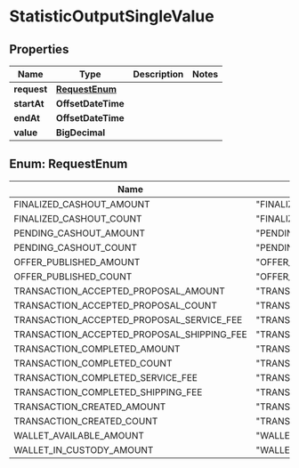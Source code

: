 

# StatisticOutputSingleValue


## Properties

| Name | Type | Description | Notes |
|------------ | ------------- | ------------- | -------------|
|**request** | [**RequestEnum**](#RequestEnum) |  |  |
|**startAt** | **OffsetDateTime** |  |  |
|**endAt** | **OffsetDateTime** |  |  |
|**value** | **BigDecimal** |  |  |



## Enum: RequestEnum

| Name | Value |
|---- | -----|
| FINALIZED_CASHOUT_AMOUNT | &quot;FINALIZED_CASHOUT_AMOUNT&quot; |
| FINALIZED_CASHOUT_COUNT | &quot;FINALIZED_CASHOUT_COUNT&quot; |
| PENDING_CASHOUT_AMOUNT | &quot;PENDING_CASHOUT_AMOUNT&quot; |
| PENDING_CASHOUT_COUNT | &quot;PENDING_CASHOUT_COUNT&quot; |
| OFFER_PUBLISHED_AMOUNT | &quot;OFFER_PUBLISHED_AMOUNT&quot; |
| OFFER_PUBLISHED_COUNT | &quot;OFFER_PUBLISHED_COUNT&quot; |
| TRANSACTION_ACCEPTED_PROPOSAL_AMOUNT | &quot;TRANSACTION_ACCEPTED_PROPOSAL_AMOUNT&quot; |
| TRANSACTION_ACCEPTED_PROPOSAL_COUNT | &quot;TRANSACTION_ACCEPTED_PROPOSAL_COUNT&quot; |
| TRANSACTION_ACCEPTED_PROPOSAL_SERVICE_FEE | &quot;TRANSACTION_ACCEPTED_PROPOSAL_SERVICE_FEE&quot; |
| TRANSACTION_ACCEPTED_PROPOSAL_SHIPPING_FEE | &quot;TRANSACTION_ACCEPTED_PROPOSAL_SHIPPING_FEE&quot; |
| TRANSACTION_COMPLETED_AMOUNT | &quot;TRANSACTION_COMPLETED_AMOUNT&quot; |
| TRANSACTION_COMPLETED_COUNT | &quot;TRANSACTION_COMPLETED_COUNT&quot; |
| TRANSACTION_COMPLETED_SERVICE_FEE | &quot;TRANSACTION_COMPLETED_SERVICE_FEE&quot; |
| TRANSACTION_COMPLETED_SHIPPING_FEE | &quot;TRANSACTION_COMPLETED_SHIPPING_FEE&quot; |
| TRANSACTION_CREATED_AMOUNT | &quot;TRANSACTION_CREATED_AMOUNT&quot; |
| TRANSACTION_CREATED_COUNT | &quot;TRANSACTION_CREATED_COUNT&quot; |
| WALLET_AVAILABLE_AMOUNT | &quot;WALLET_AVAILABLE_AMOUNT&quot; |
| WALLET_IN_CUSTODY_AMOUNT | &quot;WALLET_IN_CUSTODY_AMOUNT&quot; |



